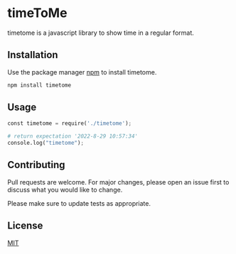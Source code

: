 # timeToMe

timetome is a javascript library to show time in a regular format.

## Installation

Use the package manager [npm](https://www.npmjs.com/) to install timetome.

```bash
npm install timetome
```

## Usage

```python
const timetome = require('./timetome');

# return expectation '2022-8-29 10:57:34'
console.log("timetome");
```

## Contributing
Pull requests are welcome. For major changes, please open an issue first to discuss what you would like to change.

Please make sure to update tests as appropriate.

## License
[MIT](https://choosealicense.com/licenses/mit/)
